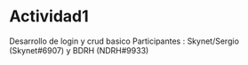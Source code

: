 # Actividad1
Desarrollo de login y crud basico
Participantes : Skynet/Sergio (Skynet#6907) y BDRH (NDRH#9933) 
